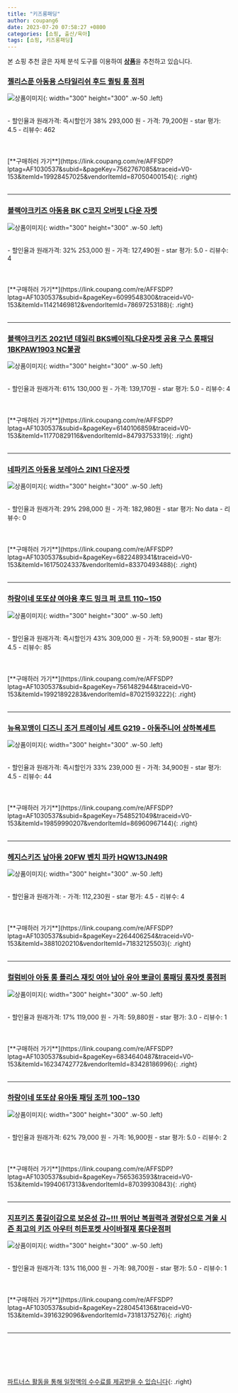 ```yaml
---
title: "키즈롱패딩"
author: coupang6
date: 2023-07-20 07:58:27 +0800
categories: [쇼핑, 출산/육아]
tags: [쇼핑, 키즈롱패딩]
---
```


본 쇼핑 추천 글은 자체 분석 도구를 이용하여 [**상품**](https://link.coupang.com/a/bao1ui)을 추천하고 있습니다.

### [젤리스푼 아동용 스타일리쉬 후드 퀼팅 롱 점퍼](https://link.coupang.com/re/AFFSDP?lptag=AF1030537&subid=&pageKey=7562767085&traceid=V0-153&itemId=19928457025&vendorItemId=87050400154)

![상품이미지](https://thumbnail9.coupangcdn.com/thumbnails/remote/230x230ex/image/retail/images/2023/09/01/12/8/19c6e498-5f13-4566-a5fe-cda122edb645.jpg){: width="300" height="300" .w-50 .left}


<br>
- 할인율과 원래가격: 즉시할인가 38%  293,000   원
- 가격: 79,200원
- star 평가: 4.5
- 리뷰수: 462
<br>
<br>
<br>
<br>
[**구매하러 가기**](https://link.coupang.com/re/AFFSDP?lptag=AF1030537&subid=&pageKey=7562767085&traceid=V0-153&itemId=19928457025&vendorItemId=87050400154){: .right}
<br>
<br>

---

### [블랙야크키즈 아동용 BK C코지 오버핏 L다운 자켓](https://link.coupang.com/re/AFFSDP?lptag=AF1030537&subid=&pageKey=6099548300&traceid=V0-153&itemId=11421469812&vendorItemId=78697253188)

![상품이미지](https://thumbnail9.coupangcdn.com/thumbnails/remote/230x230ex/image/rs_quotation_api/2ly7kkh4/72f42741dc874d28bd290783ff002e00.jpg){: width="300" height="300" .w-50 .left}


<br>
- 할인율과 원래가격: 32%  253,000   원
- 가격: 127,490원
- star 평가: 5.0
- 리뷰수: 4
<br>
<br>
<br>
<br>
[**구매하러 가기**](https://link.coupang.com/re/AFFSDP?lptag=AF1030537&subid=&pageKey=6099548300&traceid=V0-153&itemId=11421469812&vendorItemId=78697253188){: .right}
<br>
<br>

---

### [블랙야크키즈 2021년 데일리 BKS베이직L다운자켓 공용 구스 롱패딩 1BKPAW1903 NC불광](https://link.coupang.com/re/AFFSDP?lptag=AF1030537&subid=&pageKey=6140106859&traceid=V0-153&itemId=11770829116&vendorItemId=84793753319)

![상품이미지](https://thumbnail6.coupangcdn.com/thumbnails/remote/230x230ex/image/vendor_inventory/f9ec/853b4c97216ef9ecb15f11d9ae866b18329d427dfd427a20b09049587472.JPG){: width="300" height="300" .w-50 .left}


<br>
- 할인율과 원래가격: 61%  130,000   원
- 가격: 139,170원
- star 평가: 5.0
- 리뷰수: 4
<br>
<br>
<br>
<br>
[**구매하러 가기**](https://link.coupang.com/re/AFFSDP?lptag=AF1030537&subid=&pageKey=6140106859&traceid=V0-153&itemId=11770829116&vendorItemId=84793753319){: .right}
<br>
<br>

---

### [네파키즈 아동용 보레아스 2IN1 다운자켓](https://link.coupang.com/re/AFFSDP?lptag=AF1030537&subid=&pageKey=6822489341&traceid=V0-153&itemId=16175024337&vendorItemId=83370493488)

![상품이미지](https://thumbnail6.coupangcdn.com/thumbnails/remote/230x230ex/image/retail/images/2022/10/05/11/2/20caaeaa-a5fc-4145-ae24-5c5a603d22ba.jpg){: width="300" height="300" .w-50 .left}


<br>
- 할인율과 원래가격: 29%  298,000   원
- 가격: 182,980원
- star 평가: No data
- 리뷰수: 0
<br>
<br>
<br>
<br>
[**구매하러 가기**](https://link.coupang.com/re/AFFSDP?lptag=AF1030537&subid=&pageKey=6822489341&traceid=V0-153&itemId=16175024337&vendorItemId=83370493488){: .right}
<br>
<br>

---

### [하랑이네 또또샵 여아용 후드 밍크 퍼 코트 110~150](https://link.coupang.com/re/AFFSDP?lptag=AF1030537&subid=&pageKey=7561482944&traceid=V0-153&itemId=19921892283&vendorItemId=87021593222)

![상품이미지](https://thumbnail10.coupangcdn.com/thumbnails/remote/230x230ex/image/vendor_inventory/8884/e49d4107a669d2946561144870a5b16fcefac97f716037eacd3a46bc225a.jpg){: width="300" height="300" .w-50 .left}


<br>
- 할인율과 원래가격: 즉시할인가 43%  309,000   원
- 가격: 59,900원
- star 평가: 4.5
- 리뷰수: 85
<br>
<br>
<br>
<br>
[**구매하러 가기**](https://link.coupang.com/re/AFFSDP?lptag=AF1030537&subid=&pageKey=7561482944&traceid=V0-153&itemId=19921892283&vendorItemId=87021593222){: .right}
<br>
<br>

---

### [뉴욕꼬맹이 디즈니 조거 트레이닝 세트 G219 - 아동주니어 상하복세트](https://link.coupang.com/re/AFFSDP?lptag=AF1030537&subid=&pageKey=7548521049&traceid=V0-153&itemId=19859990207&vendorItemId=86960967144)

![상품이미지](https://thumbnail7.coupangcdn.com/thumbnails/remote/230x230ex/image/vendor_inventory/0cd6/14d6b60439322ed5f563a9f2a0d2f70daa890cb7f735dcc64ea7cdeb16d2.jpg){: width="300" height="300" .w-50 .left}


<br>
- 할인율과 원래가격: 즉시할인가 33%  239,000   원
- 가격: 34,900원
- star 평가: 4.5
- 리뷰수: 44
<br>
<br>
<br>
<br>
[**구매하러 가기**](https://link.coupang.com/re/AFFSDP?lptag=AF1030537&subid=&pageKey=7548521049&traceid=V0-153&itemId=19859990207&vendorItemId=86960967144){: .right}
<br>
<br>

---

### [헤지스키즈 남아용 20FW 벤치 파카 HQW13JN49R](https://link.coupang.com/re/AFFSDP?lptag=AF1030537&subid=&pageKey=2264406254&traceid=V0-153&itemId=3881020210&vendorItemId=71832125503)

![상품이미지](https://thumbnail6.coupangcdn.com/thumbnails/remote/230x230ex/image/retail/images/1818862681466281-254a52ef-477d-4e7e-bb86-e5944d3bc871.jpg){: width="300" height="300" .w-50 .left}


<br>
- 할인율과 원래가격: 
- 가격: 112,230원
- star 평가: 4.5
- 리뷰수: 4
<br>
<br>
<br>
<br>
[**구매하러 가기**](https://link.coupang.com/re/AFFSDP?lptag=AF1030537&subid=&pageKey=2264406254&traceid=V0-153&itemId=3881020210&vendorItemId=71832125503){: .right}
<br>
<br>

---

### [컬럼비아 아동 롱 플리스 재킷 여아 남아 유아 뽀글이 롱패딩 롱자켓 롱점퍼](https://link.coupang.com/re/AFFSDP?lptag=AF1030537&subid=&pageKey=6834640487&traceid=V0-153&itemId=16234742772&vendorItemId=83428186996)

![상품이미지](https://thumbnail6.coupangcdn.com/thumbnails/remote/230x230ex/image/vendor_inventory/e223/e4b358fd46a16905913a429506885049e4d3f969c77034de7222622eff44.JPG){: width="300" height="300" .w-50 .left}


<br>
- 할인율과 원래가격: 17%  119,000   원
- 가격: 59,880원
- star 평가: 3.0
- 리뷰수: 1
<br>
<br>
<br>
<br>
[**구매하러 가기**](https://link.coupang.com/re/AFFSDP?lptag=AF1030537&subid=&pageKey=6834640487&traceid=V0-153&itemId=16234742772&vendorItemId=83428186996){: .right}
<br>
<br>

---

### [하랑이네 또또샵 유아동 패딩 조끼 100~130](https://link.coupang.com/re/AFFSDP?lptag=AF1030537&subid=&pageKey=7565363593&traceid=V0-153&itemId=19940617313&vendorItemId=87039930843)

![상품이미지](https://thumbnail8.coupangcdn.com/thumbnails/remote/230x230ex/image/vendor_inventory/698c/66626c8049518a5a69df00e75681459a24eec22d33b10385abaae8eef332.jpg){: width="300" height="300" .w-50 .left}


<br>
- 할인율과 원래가격: 62%  79,000   원
- 가격: 16,900원
- star 평가: 5.0
- 리뷰수: 2
<br>
<br>
<br>
<br>
[**구매하러 가기**](https://link.coupang.com/re/AFFSDP?lptag=AF1030537&subid=&pageKey=7565363593&traceid=V0-153&itemId=19940617313&vendorItemId=87039930843){: .right}
<br>
<br>

---

### [지프키즈 롱길이감으로 보온성 갑~!!! 뛰어난 복원력과 경량성으로 겨울 시즌 최고의 키즈 아우터 히든포켓 사이바절재 롱다운점퍼](https://link.coupang.com/re/AFFSDP?lptag=AF1030537&subid=&pageKey=2280454136&traceid=V0-153&itemId=3916329096&vendorItemId=73181375276)

![상품이미지](https://thumbnail7.coupangcdn.com/thumbnails/remote/230x230ex/image/vendor_inventory/a210/1b8ad0d605e4d1cb097cfb959b80e4a20b70066308ddbd2eb7a56cb02489.JPG){: width="300" height="300" .w-50 .left}


<br>
- 할인율과 원래가격: 13%  116,000   원
- 가격: 98,700원
- star 평가: 5.0
- 리뷰수: 1
<br>
<br>
<br>
<br>
[**구매하러 가기**](https://link.coupang.com/re/AFFSDP?lptag=AF1030537&subid=&pageKey=2280454136&traceid=V0-153&itemId=3916329096&vendorItemId=73181375276){: .right}
<br>
<br>

---
<br><br><br><br><br> [파트너스 활동을 통해 일정액의 수수료를 제공받을 수 있습니다](https://link.coupang.com/a/bao1ui){: .right}